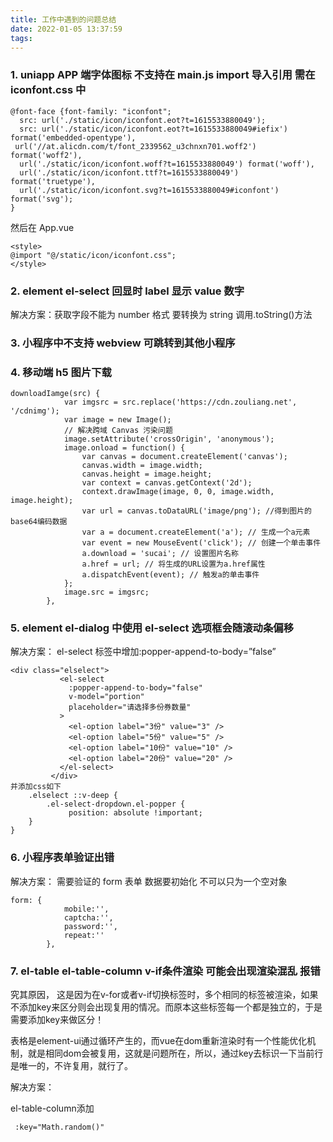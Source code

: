 ```yaml
---
title: 工作中遇到的问题总结
date: 2022-01-05 13:37:59
tags:
---
```


### 1. uniapp APP 端字体图标 不支持在 main.js import 导入引用 需在 iconfont.css 中

```
@font-face {font-family: "iconfont";
  src: url('./static/icon/iconfont.eot?t=1615533880049');
  src: url('./static/icon/iconfont.eot?t=1615533880049#iefix') format('embedded-opentype'),
 url('//at.alicdn.com/t/font_2339562_u3chnxn701.woff2') format('woff2'),
  url('./static/icon/iconfont.woff?t=1615533880049') format('woff'),
  url('./static/icon/iconfont.ttf?t=1615533880049') format('truetype'),
  url('./static/icon/iconfont.svg?t=1615533880049#iconfont') format('svg');
}
```

然后在 App.vue

```
<style>
@import "@/static/icon/iconfont.css";
</style>
```

### 2. element el-select 回显时 label 显示 value 数字

解决方案：获取字段不能为 number 格式 要转换为 string 调用.toString()方法

### 3. 小程序中不支持 webview 可跳转到其他小程序

### 4. 移动端 h5 图片下载

```
downloadIamge(src) {
			var imgsrc = src.replace('https://cdn.zouliang.net', '/cdnimg');
			var image = new Image();
			// 解决跨域 Canvas 污染问题
			image.setAttribute('crossOrigin', 'anonymous');
			image.onload = function() {
				var canvas = document.createElement('canvas');
				canvas.width = image.width;
				canvas.height = image.height;
				var context = canvas.getContext('2d');
				context.drawImage(image, 0, 0, image.width, image.height);
				var url = canvas.toDataURL('image/png'); //得到图片的base64编码数据
				var a = document.createElement('a'); // 生成一个a元素
				var event = new MouseEvent('click'); // 创建一个单击事件
				a.download = 'sucai'; // 设置图片名称
				a.href = url; // 将生成的URL设置为a.href属性
				a.dispatchEvent(event); // 触发a的单击事件
			};
			image.src = imgsrc;
		},
```

### 5. element el-dialog 中使用 el-select 选项框会随滚动条偏移

解决方案：
el-select 标签中增加:popper-append-to-body=”false”

```
<div class="elselect">
           <el-select
             :popper-append-to-body="false"
             v-model="portion"
             placeholder="请选择多份券数量"
           >
             <el-option label="3份" value="3" />
             <el-option label="5份" value="5" />
             <el-option label="10份" value="10" />
             <el-option label="20份" value="20" />
           </el-select>
         </div>
并添加css如下
	.elselect ::v-deep {
  		.el-select-dropdown.el-popper {
   			 position: absolute !important;
  	}
}
```

### 6. 小程序表单验证出错

解决方案：
需要验证的 form 表单 数据要初始化 不可以只为一个空对象

```
form: {
			mobile:'',
			captcha:'',
			password:'',
			repeat:''
		},
```

### 7. el-table el-table-column v-if条件渲染 可能会出现渲染混乱 报错

究其原因， 这是因为在v-for或者v-if切换标签时，多个相同的标签被渲染，如果不添加key来区分则会出现复用的情况。而原本这些标签每一个都是独立的，于是需要添加key来做区分！

表格是element-ui通过循环产生的，而vue在dom重新渲染时有一个性能优化机制，就是相同dom会被复用，这就是问题所在，所以，通过key去标识一下当前行是唯一的，不许复用，就行了。

解决方案：

el-table-column添加

```
 :key="Math.random()"
```
